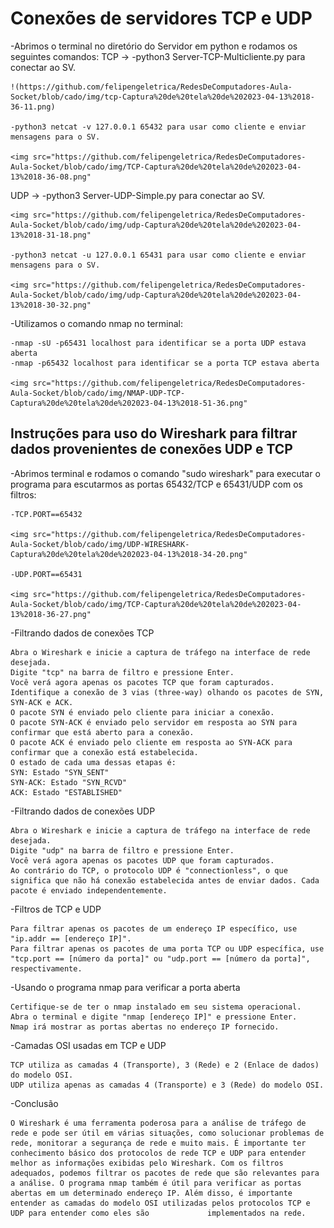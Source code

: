 <h1>Conexões de servidores TCP e UDP</h1>

-Abrimos o terminal no diretório do Servidor em python e rodamos os seguintes comandos:
TCP ->
	-python3 Server-TCP-Multicliente.py para conectar ao SV.
	
	!(https://github.com/felipengeletrica/RedesDeComputadores-Aula-Socket/blob/cado/img/tcp-Captura%20de%20tela%20de%202023-04-13%2018-36-11.png)
	
	-python3 netcat -v 127.0.0.1 65432 para usar como cliente e enviar mensagens para o SV.
	
	<img src="https://github.com/felipengeletrica/RedesDeComputadores-Aula-Socket/blob/cado/img/TCP-Captura%20de%20tela%20de%202023-04-13%2018-36-08.png"

UDP ->
	-python3 Server-UDP-Simple.py para conectar ao SV.
	
	<img src="https://github.com/felipengeletrica/RedesDeComputadores-Aula-Socket/blob/cado/img/udp-Captura%20de%20tela%20de%202023-04-13%2018-31-18.png"
	
	-python3 netcat -u 127.0.0.1 65431 para usar como cliente e enviar mensagens para o SV.
	
	<img src="https://github.com/felipengeletrica/RedesDeComputadores-Aula-Socket/blob/cado/img/udp-Captura%20de%20tela%20de%202023-04-13%2018-30-32.png"
	
-Utilizamos o comando nmap no terminal:

	-nmap -sU -p65431 localhost para identificar se a porta UDP estava aberta
 	-nmap -p65432 localhost para identificar se a porta TCP estava aberta
	
	<img src="https://github.com/felipengeletrica/RedesDeComputadores-Aula-Socket/blob/cado/img/NMAP-UDP-TCP-Captura%20de%20tela%20de%202023-04-13%2018-51-36.png"

<h2>Instruções para uso do Wireshark para filtrar dados provenientes de conexões UDP e TCP</h2>

-Abrimos terminal e rodamos o comando "sudo wireshark" para executar o programa para escutarmos as portas 65432/TCP e 65431/UDP com os filtros:

	-TCP.PORT==65432
	
	<img src="https://github.com/felipengeletrica/RedesDeComputadores-Aula-Socket/blob/cado/img/UDP-WIRESHARK-Captura%20de%20tela%20de%202023-04-13%2018-34-20.png"
	
	-UDP.PORT==65431
	
	<img src="https://github.com/felipengeletrica/RedesDeComputadores-Aula-Socket/blob/cado/img/TCP-Captura%20de%20tela%20de%202023-04-13%2018-36-27.png"

-Filtrando dados de conexões TCP

	Abra o Wireshark e inicie a captura de tráfego na interface de rede desejada.
	Digite "tcp" na barra de filtro e pressione Enter.
	Você verá agora apenas os pacotes TCP que foram capturados.
	Identifique a conexão de 3 vias (three-way) olhando os pacotes de SYN, SYN-ACK e ACK.
	O pacote SYN é enviado pelo cliente para iniciar a conexão.
	O pacote SYN-ACK é enviado pelo servidor em resposta ao SYN para confirmar que está aberto para a conexão.
	O pacote ACK é enviado pelo cliente em resposta ao SYN-ACK para confirmar que a conexão está estabelecida.
	O estado de cada uma dessas etapas é:
	SYN: Estado "SYN_SENT"
	SYN-ACK: Estado "SYN_RCVD"
	ACK: Estado "ESTABLISHED"

-Filtrando dados de conexões UDP

	Abra o Wireshark e inicie a captura de tráfego na interface de rede desejada.
	Digite "udp" na barra de filtro e pressione Enter.
	Você verá agora apenas os pacotes UDP que foram capturados.
	Ao contrário do TCP, o protocolo UDP é "connectionless", o que significa que não há conexão estabelecida antes de enviar dados. Cada pacote é enviado independentemente.

-Filtros de TCP e UDP

	Para filtrar apenas os pacotes de um endereço IP específico, use "ip.addr == [endereço IP]".
	Para filtrar apenas os pacotes de uma porta TCP ou UDP específica, use "tcp.port == [número da porta]" ou "udp.port == [número da porta]", respectivamente.

-Usando o programa nmap para verificar a porta aberta

	Certifique-se de ter o nmap instalado em seu sistema operacional.
	Abra o terminal e digite "nmap [endereço IP]" e pressione Enter.
	Nmap irá mostrar as portas abertas no endereço IP fornecido.

-Camadas OSI usadas em TCP e UDP

	TCP utiliza as camadas 4 (Transporte), 3 (Rede) e 2 (Enlace de dados) do modelo OSI.
	UDP utiliza apenas as camadas 4 (Transporte) e 3 (Rede) do modelo OSI.

-Conclusão

	O Wireshark é uma ferramenta poderosa para a análise de tráfego de rede e pode ser útil em várias situações, como solucionar problemas de rede, monitorar a segurança de rede e muito mais. É importante ter conhecimento básico dos protocolos de rede TCP e UDP para entender melhor as informações exibidas pelo Wireshark. Com os filtros adequados, podemos filtrar os pacotes de rede que são relevantes para a análise. O programa nmap também é útil para verificar as portas abertas em um determinado endereço IP. Além disso, é importante entender as camadas do modelo OSI utilizadas pelos protocolos TCP e UDP para entender como eles são             implementados na rede.
